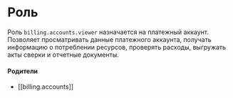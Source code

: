 # Роль

Роль `billing.accounts.viewer` назначается на платежный аккаунт. Позволяет просматривать данные платежного аккаунта, получать информацию о потреблении ресурсов, проверять расходы, выгружать акты сверки и отчетные документы.


#### Родители

- [[billing.accounts]]
